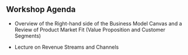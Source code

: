 ## Workshop Agenda

* Overview of the Right-hand side of the Business Model Canvas and a Review of Product Market Fit (Value Proposition and Customer Segments)

* Lecture on Revenue Streams and Channels
